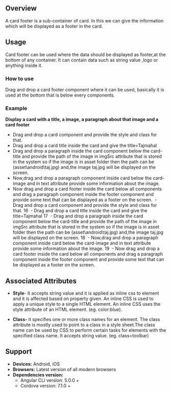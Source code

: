 




## Overview
 A card footer is a sub-container of card. In this we can give the information which will be displayed as a footer in the card.

## Usage
 Card footer can be used where the data should be displayed as footer,at the bottom of any container. It can contain data such as string value ,logo or anything  inside it. 
### How to use     
 Drag and drop a card footer component where it can be used, basically it is used at the bottom that is below every components.

### Example
 **Display a card with a title, a image, a paragraph about that image and a card footer**  
  - Drag and drop a card component and provide the style and class for that.  
  - Drag and drop a card title inside the card and give the title=Tajmahal  
  - Drag and drop a paragraph inside the card component below the card-title and provide the path of the image in imgSrc attribute that is stored in the system so if the image is in asset folder then the path can be (asset\android\taj.jpg) and,the image taj.jpg will be displayed on the screen.  
  - Now,drag and drop a paragraph component inside card below the card-image and in text attribute provide some information about the image.  
  - Now drag and drop a card footer inside the card below all components and drag a paragraph component inside the footer component and provide some text that can be displayed as a footer on the screen.    - Drag and drop a card component and provide the style and class for that.
16
  - Drag and drop a card title inside the card and give the title=Tajmahal
17
  - Drag and drop a paragraph inside the card component below the card-title and provide the path of the image in imgSrc attribute that is stored in the system so if the image is in asset folder then the path can be (asset\android\taj.jpg) and,the image taj.jpg will be displayed on the screen.
18
  - Now,drag and drop a paragraph component inside card below the card-image and in text attribute provide some information about the image.
19
  - Now drag and drop a card footer inside the card below all components and drag a paragraph component inside the footer component and provide some text that can be displayed as a footer on the screen.
## Associated Attributes
- **Style**- It accepts string value and it is applied as inline css to element and it is affected based on property given. An inline CSS is used to apply a unique style to a single HTML element. An inline CSS uses the style attribute of an HTML element.
(eg. color:blue).

- **Class-** it specifies one or more class names for an element. The class attribute is mostly used to point to a class in a style sheet.The class name can be used by CSS to perform certain tasks for elements with the specified class name. It accepts string value. (eg. class=toolbar)


## Support
- **Devices:** Android, iOS
- **Browsers:**  Latest version of all modern browsers
- **Dependencies version:** 
    - Angular CLI version: 5.0.0 + 
    - Cordova version: 7.1.0 + 











